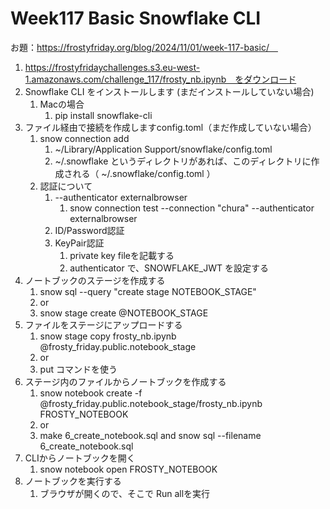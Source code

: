 # Week117 Basic Snowflake CLI

お題：https://frostyfriday.org/blog/2024/11/01/week-117-basic/　

1. https://frostyfridaychallenges.s3.eu-west-1.amazonaws.com/challenge_117/frosty_nb.ipynb　をダウンロード
2. Snowflake CLI をインストールします (まだインストールしていない場合)
   1. Macの場合
      1. pip install snowflake-cli
3. ファイル経由で接続を作成しますconfig.toml（まだ作成していない場合）
   1. snow connection add
      1. ~/Library/Application Support/snowflake/config.toml
      2. ~/.snowflake というディレクトリがあれば、このディレクトリに作成される（ ~/.snowflake/config.toml ）
   2. 認証について
      1. --authenticator externalbrowser
         1. snow connection test --connection "chura" --authenticator externalbrowser
      2. ID/Password認証
      3. KeyPair認証
         1. private key fileを記載する
         2. authenticator で、SNOWFLAKE_JWT を設定する
4. ノートブックのステージを作成する
   1. snow sql --query "create stage NOTEBOOK_STAGE"
   2. or
   3. snow stage create @NOTEBOOK_STAGE
5. ファイルをステージにアップロードする
   1. snow stage copy frosty_nb.ipynb @frosty_friday.public.notebook_stage
   2. or
   3. put コマンドを使う
6. ステージ内のファイルからノートブックを作成する
   1. snow notebook create -f @frosty_friday.public.notebook_stage/frosty_nb.ipynb FROSTY_NOTEBOOK
   2. or
   3. make 6_create_notebook.sql and snow sql --filename 6_create_notebook.sql
7. CLIからノートブックを開く
   1. snow notebook open FROSTY_NOTEBOOK
8. ノートブックを実行する
    1. ブラウザが開くので、そこで Run allを実行
